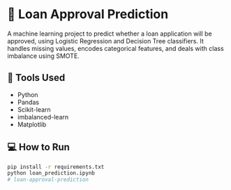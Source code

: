 # 🧠 Loan Approval Prediction

A machine learning project to predict whether a loan application will be approved, using Logistic Regression and Decision Tree classifiers. It handles missing values, encodes categorical features, and deals with class imbalance using SMOTE.

## 🔧 Tools Used
- Python
- Pandas
- Scikit-learn
- imbalanced-learn
- Matplotlib

## 💻 How to Run
```bash
pip install -r requirements.txt
python loan_prediction.ipynb
#   l o a n - a p p r o v a l - p r e d i c t i o n  
 